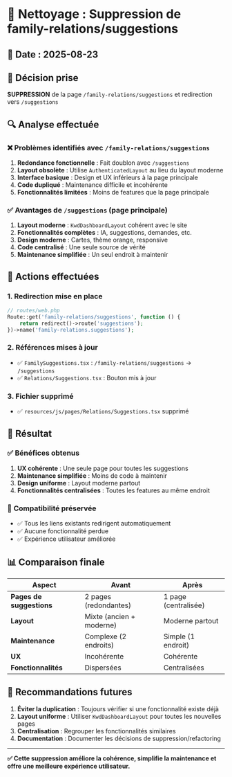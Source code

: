 # 🧹 Nettoyage : Suppression de family-relations/suggestions

## 📅 Date : 2025-08-23

## 🎯 Décision prise
**SUPPRESSION** de la page `/family-relations/suggestions` et redirection vers `/suggestions`

## 🔍 Analyse effectuée

### ❌ Problèmes identifiés avec `/family-relations/suggestions`
1. **Redondance fonctionnelle** : Fait doublon avec `/suggestions`
2. **Layout obsolète** : Utilise `AuthenticatedLayout` au lieu du layout moderne
3. **Interface basique** : Design et UX inférieurs à la page principale
4. **Code dupliqué** : Maintenance difficile et incohérente
5. **Fonctionnalités limitées** : Moins de features que la page principale

### ✅ Avantages de `/suggestions` (page principale)
1. **Layout moderne** : `KwdDashboardLayout` cohérent avec le site
2. **Fonctionnalités complètes** : IA, suggestions, demandes, etc.
3. **Design moderne** : Cartes, thème orange, responsive
4. **Code centralisé** : Une seule source de vérité
5. **Maintenance simplifiée** : Un seul endroit à maintenir

## 🔄 Actions effectuées

### 1. **Redirection mise en place**
```php
// routes/web.php
Route::get('family-relations/suggestions', function () {
    return redirect()->route('suggestions');
})->name('family-relations.suggestions');
```

### 2. **Références mises à jour**
- ✅ `FamilySuggestions.tsx` : `/family-relations/suggestions` → `/suggestions`
- ✅ `Relations/Suggestions.tsx` : Bouton mis à jour

### 3. **Fichier supprimé**
- ✅ `resources/js/pages/Relations/Suggestions.tsx` supprimé

## 🎯 Résultat

### ✅ **Bénéfices obtenus**
1. **UX cohérente** : Une seule page pour toutes les suggestions
2. **Maintenance simplifiée** : Moins de code à maintenir
3. **Design uniforme** : Layout moderne partout
4. **Fonctionnalités centralisées** : Toutes les features au même endroit

### 🔗 **Compatibilité préservée**
- ✅ Tous les liens existants redirigent automatiquement
- ✅ Aucune fonctionnalité perdue
- ✅ Expérience utilisateur améliorée

## 📊 Comparaison finale

| Aspect | Avant | Après |
|--------|-------|-------|
| **Pages de suggestions** | 2 pages (redondantes) | 1 page (centralisée) |
| **Layout** | Mixte (ancien + moderne) | Moderne partout |
| **Maintenance** | Complexe (2 endroits) | Simple (1 endroit) |
| **UX** | Incohérente | Cohérente |
| **Fonctionnalités** | Dispersées | Centralisées |

## 🚀 Recommandations futures

1. **Éviter la duplication** : Toujours vérifier si une fonctionnalité existe déjà
2. **Layout uniforme** : Utiliser `KwdDashboardLayout` pour toutes les nouvelles pages
3. **Centralisation** : Regrouper les fonctionnalités similaires
4. **Documentation** : Documenter les décisions de suppression/refactoring

---

**✅ Cette suppression améliore la cohérence, simplifie la maintenance et offre une meilleure expérience utilisateur.**
